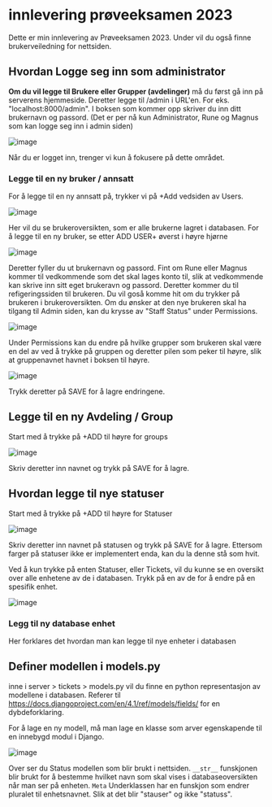 # innlevering prøveeksamen 2023
Dette er min innlevering av Prøveeksamen 2023. Under vil du også finne brukerveiledning for nettsiden.

## Hvordan Logge seg inn som administrator
**Om du vil legge til Brukere eller Grupper (avdelinger)** må du først gå inn på serverens hjemmeside. Deretter legge til /admin i URL'en. For eks. "localhost:8000/admin".
I boksen som kommer opp skriver du inn ditt brukernavn og passord. (Det er per nå kun Administrator, Rune og Magnus som kan logge seg inn i admin siden)


![image](https://user-images.githubusercontent.com/106773288/219670423-1b60a81f-96ce-4f71-8eca-a73446161129.png)


Når du er logget inn, trenger vi kun å fokusere på dette området.

### Legge til en ny bruker / annsatt 
For å legge til en ny annsatt på, trykker vi på +Add vedsiden av Users.


![image](https://user-images.githubusercontent.com/106773288/219671321-b1a54776-82ae-4dc5-a20e-723e294110cf.png)


Her vil du se brukeroversikten, som er alle brukerne lagret i databasen. For å legge til en ny bruker, se etter ADD USER+ øverst i høyre hjørne


![image](https://user-images.githubusercontent.com/106773288/219671699-7a022e94-f803-4e2a-9704-c9517c17ca89.png)


Deretter fyller du ut brukernavn og passord. Fint om Rune eller Magnus kommer til vedkommende som det skal lages konto til, slik at vedkommende kan skrive inn sitt eget brukeravn og passord.
Deretter kommer du til refigeringssiden til brukeren. Du vil goså komme hit om du trykker på brukeren i brukeroversikten. Om du ønsker at den nye brukeren skal ha tilgang til Admin siden, kan du krysse av "Staff Status" under Permissions.


![image](https://user-images.githubusercontent.com/106773288/219673102-27bfbb28-bca7-4f8f-ac62-d99657196ecd.png)


Under Permissions kan du endre på hvilke grupper som brukeren skal være en del av ved å trykke på gruppen og deretter pilen som peker til høyre, slik at gruppenavnet havnet i boksen til høyre.

![image](https://user-images.githubusercontent.com/106773288/219674586-e835ca9a-54d4-4b51-bb65-2f25cca3737b.png)



Trykk deretter på SAVE for å lagre endringene.


## Legge til en ny Avdeling / Group
Start med å trykke på +ADD til høyre for groups

![image](https://user-images.githubusercontent.com/106773288/219675582-5bc452b1-7cb8-460f-99ac-a9709b79cd84.png)


Skriv deretter inn navnet og trykk på SAVE for å lagre.


## Hvordan legge til nye statuser


Start med å trykke på +ADD til høyre for Statuser


![image](https://user-images.githubusercontent.com/106773288/219675898-159e3593-f340-487b-81be-61e589d0fd46.png)


Skriv deretter inn navnet på statusen og trykk på SAVE for å lagre. Ettersom farger på statuser ikke er implementert enda, kan du la denne stå som hvit.


Ved å kun trykke på enten Statuser, eller Tickets, vil du kunne se en oversikt over alle enhetene av de i databasen. Trykk på en av de for å endre på en spesifik enhet.

![image](https://user-images.githubusercontent.com/106773288/219676520-1c5ded47-60de-4cd2-8a6a-b6bcb9ab6ebc.png)

### Legg til ny database enhet
Her forklares det hvordan man kan legge til nye enheter i databasen
## Definer modellen i models.py

inne i server > tickets > models.py vil du finne en python representasjon av modellene i databasen. Referer til https://docs.djangoproject.com/en/4.1/ref/models/fields/ for en dybdeforklaring.

For å lage en ny modell, må man lage en klasse som arver egenskapende til en innebygd modul i Django.


![image](https://user-images.githubusercontent.com/106773288/219677610-44fca2b6-5d7e-44e0-9af1-301fb44dc976.png)


Over ser du Status modellen som blir brukt i nettsiden.
``__str__`` funskjonen blir brukt for å bestemme hvilket navn som skal vises i databaseoversikten når man ser på enheten.
``Meta`` Underklassen har en funskjon som endrer pluralet til enhetsnavnet. Slik at det blir "stauser" og ikke "statuss".
